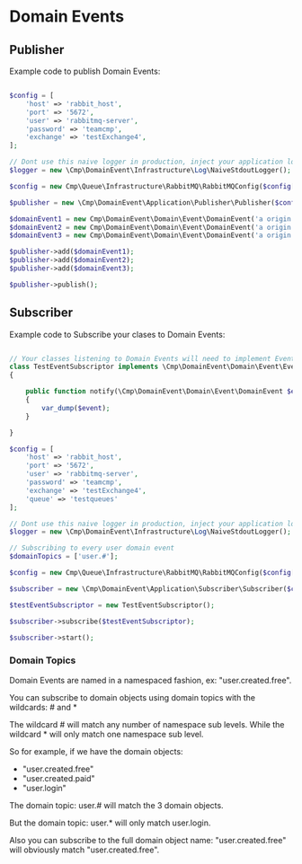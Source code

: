 # Domain Events

## Publisher

Example code to publish Domain Events:

````php

$config = [
    'host' => 'rabbit_host',
    'port' => '5672',
    'user' => 'rabbitmq-server',
    'password' => 'teamcmp',
    'exchange' => 'testExchange4',
];

// Dont use this naive logger in production, inject your application logger ;)
$logger = new \Cmp\DomainEvent\Infrastructure\Log\NaiveStdoutLogger();

$config = new Cmp\Queue\Infrastructure\RabbitMQ\RabbitMQConfig($config['host'], $config['port'], $config['user'], $config['password'], $config['exchange']);

$publisher = new \Cmp\DomainEvent\Application\Publisher\Publisher($config, $logger);

$domainEvent1 = new Cmp\DomainEvent\Domain\Event\DomainEvent('a origin', 'user.created.female', '1468936678.651', ['extraData1' => 'extraValue1', 'extraData2' => 'extraValue2']);
$domainEvent2 = new Cmp\DomainEvent\Domain\Event\DomainEvent('a origin', 'user.created.male', '468936678.6515', ['extraData1' => 'extraValue1', 'extraData2' => 'extraValue2']);
$domainEvent3 = new Cmp\DomainEvent\Domain\Event\DomainEvent('a origin', 'mail.sent', '1468936678.6515', ['extraData1' => 'extraValue1', 'extraData2' => 'extraValue2']);

$publisher->add($domainEvent1);
$publisher->add($domainEvent2);
$publisher->add($domainEvent3);

$publisher->publish();

````

## Subscriber

Example code to Subscribe your clases to Domain Events:

````php

// Your classes listening to Domain Events will need to implement EventSubscriptor
class TestEventSubscriptor implements \Cmp\DomainEvent\Domain\Event\EventSubscriptor
{

    public function notify(\Cmp\DomainEvent\Domain\Event\DomainEvent $event)
    {
        var_dump($event);
    }

}

$config = [
    'host' => 'rabbit_host',
    'port' => '5672',
    'user' => 'rabbitmq-server',
    'password' => 'teamcmp',
    'exchange' => 'testExchange4',
    'queue' => 'testqueues'
];

// Dont use this naive logger in production, inject your application logger ;)
$logger = new \Cmp\DomainEvent\Infrastructure\Log\NaiveStdoutLogger();

// Subscribing to every user domain event
$domainTopics = ['user.#'];

$config = new Cmp\Queue\Infrastructure\RabbitMQ\RabbitMQConfig($config['host'], $config['port'], $config['user'], $config['password'], $config['exchange'], $config['queue']);

$subscriber = new \Cmp\DomainEvent\Application\Subscriber\Subscriber($config, $domainTopics, $logger);

$testEventSubscriptor = new TestEventSubscriptor();

$subscriber->subscribe($testEventSubscriptor);

$subscriber->start();

````

### Domain Topics

Domain Events are named in a namespaced fashion, ex: "user.created.free".

You can subscribe to domain objects using domain topics with the wildcards: # and *

The wildcard # will match any number of namespace sub levels. While the wildcard * will only match one namespace sub level.

So for example, if we have the domain objects:

- "user.created.free"
- "user.created.paid"
- "user.login"

The domain topic: user.# will match the 3 domain objects.

But the domain topic: user.* will only match user.login.

Also you can subscribe to the full domain object name: "user.created.free" will obviously match "user.created.free".